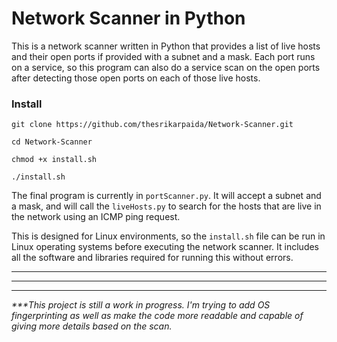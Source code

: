 # Network Scanner in Python

This is a network scanner written in Python that provides a list of live hosts and their open ports if provided with a subnet and a mask. Each port runs on a service, so this program can also do a service scan on the open ports after detecting those open ports on each of those live hosts.


### Install

```
git clone https://github.com/thesrikarpaida/Network-Scanner.git 

cd Network-Scanner

chmod +x install.sh

./install.sh
```

The final program is currently in `portScanner.py`. It will accept a subnet and a mask, and will call the `liveHosts.py` to search for the hosts that are live in the network using an ICMP ping request.

This is designed for Linux environments, so the `install.sh` file can be run in Linux operating systems before executing the network scanner. It includes all the software and libraries required for running this without errors.


---
---
---


_***This project is still a work in progress. I'm trying to add OS fingerprinting as well as make the code more readable and capable of giving more details based on the scan._

